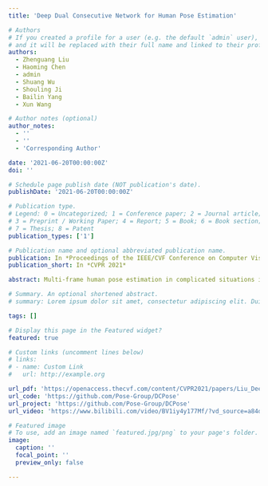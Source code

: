 ```yaml
---
title: 'Deep Dual Consecutive Network for Human Pose Estimation'

# Authors
# If you created a profile for a user (e.g. the default `admin` user), write the username (folder name) here
# and it will be replaced with their full name and linked to their profile.
authors:
  - Zhenguang Liu
  - Haoming Chen
  - admin
  - Shuang Wu
  - Shouling Ji
  - Bailin Yang
  - Xun Wang

# Author notes (optional)
author_notes:
  - ''
  - ''
  - 'Corresponding Author'

date: '2021-06-20T00:00:00Z'
doi: ''

# Schedule page publish date (NOT publication's date).
publishDate: '2021-06-20T00:00:00Z'

# Publication type.
# Legend: 0 = Uncategorized; 1 = Conference paper; 2 = Journal article;
# 3 = Preprint / Working Paper; 4 = Report; 5 = Book; 6 = Book section;
# 7 = Thesis; 8 = Patent
publication_types: ['1']

# Publication name and optional abbreviated publication name.
publication: In *Proceedings of the IEEE/CVF Conference on Computer Vision and Pattern Recognition (CVPR 2021)*
publication_short: In *CVPR 2021*

abstract: Multi-frame human pose estimation in complicated situations is challenging. Although state-of-the-art human joints detectors have demonstrated remarkable results for static images, their performances come short when we apply these models to video sequences. Prevalent shortcomings include the failure to handle motion blur, video defocus, or pose occlusions, arising from the inability in capturing the temporal dependency among video frames. On the other hand, directly employing conventional recurrent neural networks incurs empirical difﬁculties in modeling spatial contexts, especially for dealing with pose occlusions. In this paper, we propose a novel multi-frame human pose estimation framework, leveraging abundant temporal cues between video frames to facilitate keypoint detection. Three modular components are designed in our framework. A Pose Temporal Merger encodes keypoint spatiotemporal context to generate effective searching scopes while a Pose Residual Fusion module computes weighted pose residuals in dual directions. These are then processed via our Pose Correction Network for efﬁcient reﬁning of pose estimations. Our method ranks No.1 in the Multi-frame Person Pose Estimation Challenge on the large-scale benchmark datasets PoseTrack2017 and PoseTrack2018. We have released our code, hoping to inspire future research.

# Summary. An optional shortened abstract.
# summary: Lorem ipsum dolor sit amet, consectetur adipiscing elit. Duis posuere tellus ac convallis placerat. Proin tincidunt 

tags: []

# Display this page in the Featured widget?
featured: true

# Custom links (uncomment lines below)
# links:
# - name: Custom Link
#   url: http://example.org

url_pdf: 'https://openaccess.thecvf.com/content/CVPR2021/papers/Liu_Deep_Dual_Consecutive_Network_for_Human_Pose_Estimation_CVPR_2021_paper.pdf'
url_code: 'https://github.com/Pose-Group/DCPose'
url_project: 'https://github.com/Pose-Group/DCPose'
url_video: 'https://www.bilibili.com/video/BV1iy4y177Mf/?vd_source=a84d804ab6c69041428e81bb93f56dee'

# Featured image
# To use, add an image named `featured.jpg/png` to your page's folder.
image:
  caption: ''
  focal_point: ''
  preview_only: false

---
```




